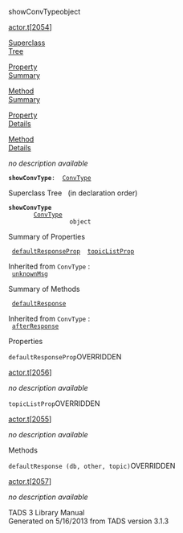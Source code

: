 ---
---
<span class="title">showConvType</span><span class="type">object</span>

[actor.t](../file/actor.t.html)\[[2054](../source/actor.t.html#2054)\]

[Superclass  
Tree](#_SuperClassTree_)

[Property  
Summary](#_PropSummary_)

[Method  
Summary](#_MethodSummary_)

[Property  
Details](#_Properties_)

[Method  
Details](#_Methods_)

<div class="fdesc">

*no description available*

**`showConvType`**` :   `[`ConvType`](../object/ConvType.html)

</div>

<span id="_SuperClassTree_"></span>

<div class="mjhd">

<span class="hdln">Superclass Tree</span>   (in declaration order)

</div>

**`showConvType`**  
`         `[`ConvType`](../object/ConvType.html)  
`                 object`  
<span id="_PropSummary_"></span>

<div class="mjhd">

<span class="hdln">Summary of Properties</span>  

</div>

` `[`defaultResponseProp`](#defaultResponseProp)`  `[`topicListProp`](#topicListProp)`  `

Inherited from `ConvType` :  
` `[`unknownMsg`](../object/ConvType.html#unknownMsg)`  `

<span id="_MethodSummary_"></span>

<div class="mjhd">

<span class="hdln">Summary of Methods</span>  

</div>

` `[`defaultResponse`](#defaultResponse)`  `

Inherited from `ConvType` :  
` `[`afterResponse`](../object/ConvType.html#afterResponse)`  `

<span id="_Properties_"></span>

<div class="mjhd">

<span class="hdln">Properties</span>  

</div>

<span id="defaultResponseProp"></span>

`defaultResponseProp`<span class="rem">OVERRIDDEN</span>

[actor.t](../file/actor.t.html)\[[2056](../source/actor.t.html#2056)\]

<div class="desc">

*no description available*

</div>

<span id="topicListProp"></span>

`topicListProp`<span class="rem">OVERRIDDEN</span>

[actor.t](../file/actor.t.html)\[[2055](../source/actor.t.html#2055)\]

<div class="desc">

*no description available*

</div>

<span id="_Methods_"></span>

<div class="mjhd">

<span class="hdln">Methods</span>  

</div>

<span id="defaultResponse"></span>

`defaultResponse (db, other, topic)`<span class="rem">OVERRIDDEN</span>

[actor.t](../file/actor.t.html)\[[2057](../source/actor.t.html#2057)\]

<div class="desc">

*no description available*

</div>

<div class="ftr">

TADS 3 Library Manual  
Generated on 5/16/2013 from TADS version 3.1.3

</div>
